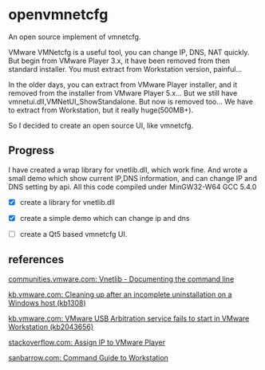 # openvmnetcfg
An open source implement of vmnetcfg.

VMware VMNetcfg is a useful tool, you can change IP, DNS, NAT quickly. But begin from VMware Player 3.x, it have been removed from then standard installer. You must extract from Workstation version, painful...

In the older days, you can extract from VMware Player installer, and it removed from the installer from VMware Player 5.x... But we still have vmnetui.dll,VMNetUI_ShowStandalone. But now is removed too... We have to extract from Workstation, but it really huge(500MB+).

So I decided to create an open source UI, like vmnetcfg.

## Progress
I have created a wrap library for vnetlib.dll, which work fine.
And wrote a small demo which show current IP,DNS information, and can change IP and DNS setting by api.
All this code compiled under MinGW32-W64 GCC 5.4.0

- [X] create a library for vnetlib.dll
- [X] create a simple demo which can change ip and dns
- [ ] create a Qt5 based vmnetcfg UI.



## references

[communities.vmware.com: Vnetlib - Documenting the command line](https://communities.vmware.com/docs/DOC-9571)

[kb.vmware.com: Cleaning up after an incomplete uninstallation on a Windows host (kb1308)](https://kb.vmware.com/selfservice/microsites/search.do?language=en_US&cmd=displayKC&externalId=1308)

[kb.vmware.com: VMware USB Arbitration service fails to start in VMware Workstation (kb2043656)](https://kb.vmware.com/selfservice/microsites/search.do?language=en_US&cmd=displayKC&externalId=2043656)

[stackoverflow.com: Assign IP to VMware Player](http://stackoverflow.com/questions/13153399/assign-ip-to-vmware-player)

[sanbarrow.com: Command Guide to Workstation](http://sanbarrow.com/network/cmdguide2workstation.html)

